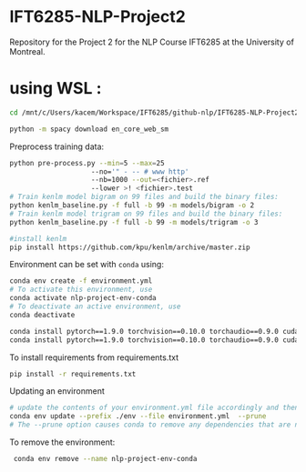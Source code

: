 # IFT6285-NLP-Project2
Repository for the Project 2 for the NLP Course IFT6285 at the University of Montreal.

# using WSL :
```bash
cd /mnt/c/Users/kacem/Workspace/IFT6285/github-nlp/IFT6285-NLP-Project2
```

```bash
python -m spacy download en_core_web_sm
```
Preprocess training data:
```bash
python pre-process.py --min=5 --max=25
                    --no='" - -- # www http'
                    --nb=1000 --out=<fichier>.ref
                    --lower >! <fichier>.test
# Train kenlm model bigram on 99 files and build the binary files:
python kenlm_baseline.py -f full -b 99 -m models/bigram -o 2
# Train kenlm model trigram on 99 files and build the binary files:
python kenlm_baseline.py -f full -b 99 -m models/trigram -o 3

```

```bash
#install kenlm
pip install https://github.com/kpu/kenlm/archive/master.zip


```

Environment can be set with `conda` using:

```bash
conda env create -f environment.yml
# To activate this environment, use
conda activate nlp-project-env-conda
# To deactivate an active environment, use
conda deactivate
```
```bash
conda install pytorch==1.9.0 torchvision==0.10.0 torchaudio==0.9.0 cudatoolkit=11.1 -c pytorch -c conda-forge
conda install pytorch==1.9.0 torchvision==0.10.0 torchaudio==0.9.0 cudatoolkit=10.2 -c pytorch

```

To install requirements from requirements.txt

```bash
pip install -r requirements.txt
```

Updating an environment

```bash
# update the contents of your environment.yml file accordingly and then run the following command:
conda env update --prefix ./env --file environment.yml  --prune
# The --prune option causes conda to remove any dependencies that are no longer required from the environment.
```


To remove the environment:
```bash
 conda env remove --name nlp-project-env-conda
 ```
